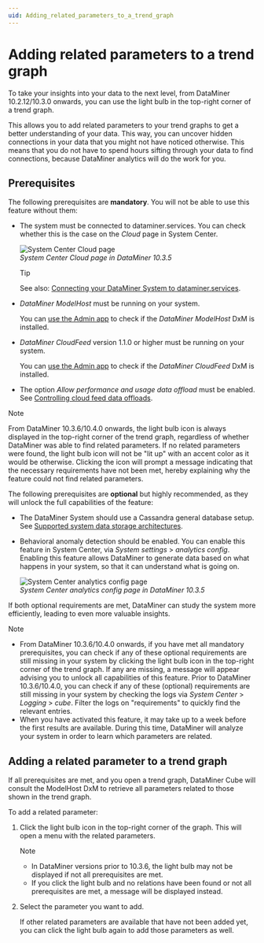 ```yaml
---
uid: Adding_related_parameters_to_a_trend_graph
---
```


# Adding related parameters to a trend graph

To take your insights into your data to the next level, from DataMiner 10.2.12/10.3.0 onwards, you can use the light bulb in the top-right corner of a trend graph.

This allows you to add related parameters to your trend graphs to get a better understanding of your data. This way, you can uncover hidden connections in your data that you might not have noticed otherwise. This means that you do not have to spend hours sifting through your data to find connections, because DataMiner analytics will do the work for you.

## Prerequisites

The following prerequisites are **mandatory**. You will not be able to use this feature without them:

- The system must be connected to dataminer.services. You can check whether this is the case on the *Cloud* page in System Center.

  ![System Center Cloud page](~/user-guide/images/Cloud_connected.jpg)<br>
  *System Center Cloud page in DataMiner 10.3.5*

  > [!TIP]
  > See also: [Connecting your DataMiner System to dataminer.services](xref:Connecting_your_DataMiner_System_to_the_cloud).

- *DataMiner ModelHost* must be running on your system.

  You can [use the Admin app](xref:Managing_cloud-connected_nodes) to check if the *DataMiner ModelHost* DxM is installed.

- *DataMiner CloudFeed* version 1.1.0 or higher must be running on your system.

  You can [use the Admin app](xref:Managing_cloud-connected_nodes) to check if the *DataMiner CloudFeed* DxM is installed.

- The option *Allow performance and usage data offload* must be enabled. See [Controlling cloud feed data offloads](xref:Controlling_cloudfeed_data_offloads).

> [!NOTE]
> From DataMiner 10.3.6/10.4.0 onwards, the light bulb icon is always displayed in the top-right corner of the trend graph, regardless of whether DataMiner was able to find related parameters. If no related parameters were found, the light bulb icon will not be "lit up" with an accent color as it would be otherwise. <!-- RN 35868 --> Clicking the icon will prompt a message indicating that the necessary requirements have not been met, hereby explaining why the feature could not find related parameters. <!--RN 36157-->

The following prerequisites are **optional** but highly recommended, as they will unlock the full capabilities of the feature:

- The DataMiner System should use a Cassandra general database setup. See [Supported system data storage architectures](xref:Supported_system_data_storage_architectures).

- Behavioral anomaly detection should be enabled. You can enable this feature in System Center, via *System settings* > *analytics config*. Enabling this feature allows DataMiner to generate data based on what happens in your system, so that it can understand what is going on.

  ![System Center analytics config page](~/user-guide/images/Analytics_anomaly_detection.jpg)<br>
  *System Center analytics config page in DataMiner 10.3.5*

If both optional requirements are met, DataMiner can study the system more efficiently, leading to even more valuable insights.

> [!NOTE]
>
> - From DataMiner 10.3.6/10.4.0 onwards, if you have met all mandatory prerequisites, you can check if any of these optional requirements are still missing in your system by clicking the light bulb icon in the top-right corner of the trend graph. If any are missing, a message will appear advising you to unlock all capabilities of this feature. <!-- RN 35868 --> Prior to DataMiner 10.3.6/10.4.0, you can check if any of these (optional) requirements are still missing in your system by checking the logs via *System Center* > *Logging* > *cube*. Filter the logs on "requirements" to quickly find the relevant entries.
> - When you have activated this feature, it may take up to a week before the first results are available. During this time, DataMiner will analyze your system in order to learn which parameters are related.

## Adding a related parameter to a trend graph

If all prerequisites are met, and you open a trend graph, DataMiner Cube will consult the ModelHost DxM to retrieve all parameters related to those shown in the trend graph.

To add a related parameter:

1. Click the light bulb icon in the top-right corner of the graph. This will open a menu with the related parameters.

   > [!NOTE]
   >
   > - In DataMiner versions prior to 10.3.6, the light bulb may not be displayed if not all prerequisites are met.
   > - If you click the light bulb and no relations have been found or not all prerequisites are met, a message will be displayed instead.

1. Select the parameter you want to add.

   If other related parameters are available that have not been added yet, you can click the light bulb again to add those parameters as well.
